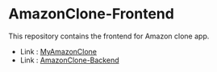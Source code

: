 # AmazonClone-Frontend
This repository contains the frontend for Amazon clone app.

* Link : [MyAmazonClone](https://my-amazonclone.herokuapp.com/)
* Link : [AmazonClone-Backend](https://github.com/ashrita-ag/AmazonClone-Backend)
